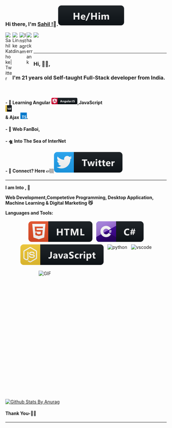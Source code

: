 ### Hi there, I'm [Sahil !](https://sahil.codes)👋.<img src="https://raw.githubusercontent.com/boyknowstech/boyknowstech/master/svg/pronouns/hehim.svg" >

<a href="https://twitter.com/sahilkathoke">
  <img align="left" alt="Sahil Kathoke| Twitter" width="22px" src="https://cdn.jsdelivr.net/npm/simple-icons@v3/icons/twitter.svg" />
</a>
<a href="https://www.linkedin.com/in/sahil7066367404/">
  <img align="left" alt="Linkedin" width="22px" src="https://cdn.jsdelivr.net/npm/simple-icons@v3/icons/linkedin.svg" />
</a>
<a href="https://www.instagram.com/boyknowstech/">
  <img align="left" alt="Instagram" width="22px" src="https://cdn.jsdelivr.net/npm/simple-icons@v3/icons/instagram.svg" />
</a>
<a href="https://www.hackerrank.com/sahilkathoke1999">
  <img align="left" alt="hackerrank" width="22px" src="https://cdn.jsdelivr.net/npm/simple-icons@v3/icons/hackerrank.svg" />
</a>

![](https://visitor-badge.glitch.me/badge?page_id=sahilknowstech.sahilknowstech)

<br />

*******************

### Hi, 🙋‍♂️, 

### I'm 21 years old Self-taught Full-Stack developer from India.
<br />

#### - 🥀 Learning Angular  <code><img height="20" src="https://github.com/boyknowstech/boyknowstech/blob/master/svg/dev/frameworks/angular.svg"></code>,JavaScript <code> <img height="20" width="20" src="https://github.com/boyknowstech/boyknowstech/blob/master/svg/dev/languages/js.svg"> </code> & Ajax <code><img height="20" src="https://raw.githubusercontent.com/github/explore/80688e429a7d4ef2fca1e82350fe8e3517d3494d/topics/typescript/typescript.png"></code>.

#### - 🔭 Web FanBoi, 

#### - 🛸 Into The Sea of InterNet 

#### - 💬 Connect? Here 👉🏼[<img src="https://github.com/boyknowstech/boyknowstech/blob/master/svg/social/twitter.svg" >](https://twitter.com/sahilkathoke/)

*******************

**I am Into , 🙏**

**Web Development,Competetive Programming, Desktop Application, Machine Learning & Digital Marketing 😼**

**Languages and Tools:**  
<p align="center">

<img src="https://github.com/boyknowstech/boyknowstech/blob/master/svg/dev/languages/html.svg" alt="html" style="vertical-align:top; margin:4px">    
<img src="https://github.com/boyknowstech/boyknowstech/blob/master/svg/dev/languages/csharp.svg" alt="csharp" style="vertical-align:top; margin:4px">
<img src="https://github.com/boyknowstech/boyknowstech/blob/master/svg/dev/languages/js.svg" alt="js" style="vertical-align:top; margin:4px">
<img src="https://github.com/boyknowstech/boyknowstech/blob/master/dev/languages/python.svg" alt="python" style="vertical-align:top; margin:4px">
<img src="https://github.com/boyknowstech/boyknowstech/blob/master/dev/tools/visualstudio_code.svg" alt="vscode" style="vertical-align:top; margin:4px">

</p>


<img align="right" height="400px" width="400px" alt="GIF" src="https://media.giphy.com/media/l0MYNB04rBb51QNtC/giphy.gif" />


[![Github Stats By Anurag](https://github-readme-stats.vercel.app/api?username=8bithemant&show_icons=true&title_color=fff&icon_color=79ff97&text_color=9f9f9f&bg_color=151515)](https://github.com/anuraghazra/github-readme-stats)


#### Thank You-🙏🏼


***********************************


  
